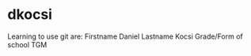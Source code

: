 dkocsi
========

Learning to use git are:
Firstname 	Daniel
Lastname	Kocsi
Grade/Form of school	TGM

